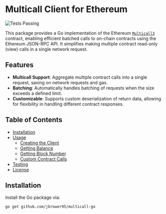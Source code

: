 # Multicall Client for Ethereum

![Tests Passing](https://github.com/jbrower95/multicall-go/actions/workflows/tests.yaml/badge.svg)

This package provides a Go implementation of the Ethereum [`Multicall3`](https://multicall3.com) contract, enabling efficient batched calls to on-chain contracts using the Ethereum JSON-RPC API. It simplifies making multiple contract read-only (view) calls in a single network request.

## Features

- **Multicall Support**: Aggregate multiple contract calls into a single request, saving on network requests and gas.
- **Batching**: Automatically handles batching of requests when the size exceeds a defined limit.
- **Customizable**: Supports custom deserialization of return data, allowing for flexibility in handling different contract responses.

## Table of Contents

- [Installation](#installation)
- [Usage](#usage)
  - [Creating the Client](#creating-the-client)
  - [Getting Balance](#getting-balance)
  - [Getting Block Number](#getting-block-number)
  - [Custom Contract Calls](#custom-contract-calls)
- [Testing](#testing)
- [License](#license)

## Installation

Install the Go package via:

```bash
go get github.com/jbrower95/multicall-go
